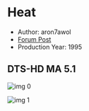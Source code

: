 # Heat

* Author: aron7awol
* [Forum Post](https://www.avsforum.com/threads/bass-eq-for-filtered-movies.2995212/post-56835120)
* Production Year: 1995

## DTS-HD MA 5.1

![img 0](https://fanart.tv/fanart/movies/949/moviethumb/heat-58dc1f82ca7a3.jpg)

![img 1](https://i.imgur.com/lSAZyrc.png)

